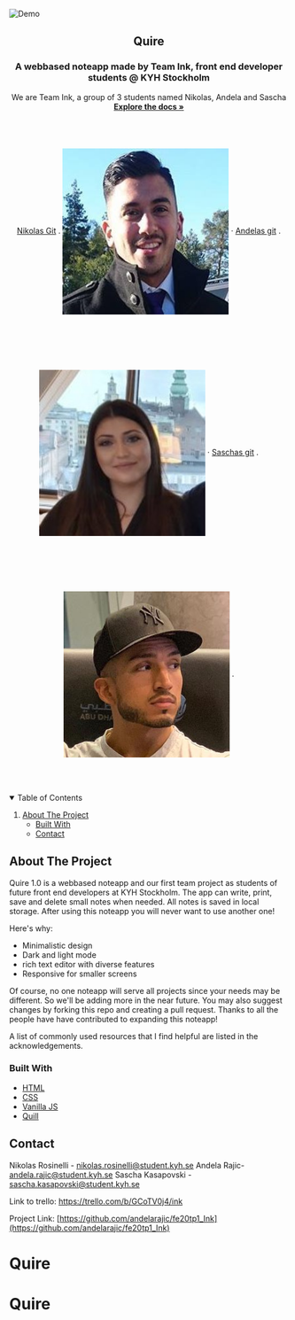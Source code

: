 ![Demo](https://repository-images.githubusercontent.com/337350430/55789700-6ac5-11eb-99fc-af9b2cd155d5)

<h2 align="center">Quire</h2>
  <h3 align="center">A webbased noteapp made by Team Ink, front end developer students @ KYH Stockholm</h3>

  <p align="center">
    We are Team Ink, a group of 3 students named Nikolas, Andela and Sascha
    <br />
    <a href=https://github.com/andelarajic/fe20tp1_Ink><strong>Explore the docs »</strong></a>
    <br />
    <br />
    <a href="https://github.com/kayzersozee">Nikolas Git</a>
    .
    <img src="/Images/nikolas.jpg" width="300" height="300" style="vertical-align:middle;margin:50px 0px">
    ·
    <a href="https://github.com/andelarajic">Andelas git</a>
    .
    <img src="/Images/andela.jpg" width="300" height="300" style="vertical-align:middle;margin:50px 0px">
    ·
    <a href="https://github.com/Apotheosiz">Saschas git</a>
    .
    <img src="/Images/sascha.jpg" width="300" height="300" style="vertical-align:middle;margin:50px 0px">
    .
  </p>
</p>



<!-- TABLE OF CONTENTS -->
<details open="open">
  <summary>Table of Contents</summary>
  <ol>
    <li>
      <a href="#about-the-project">About The Project</a>
      <ul>
        <li><a href="#built-with">Built With</a></li>
        <li><a href="#contact">Contact</a></li>
      </ul>
    </li>
  </ol>
</details>



<!-- ABOUT THE PROJECT -->
## About The Project

Quire 1.0 is a webbased noteapp and our first team project as students of future front end developers at KYH Stockholm. The app can write, print, save and delete small notes when needed. All notes is saved in local storage. After using this noteapp you will never want to use another one!

Here's why:
* Minimalistic design
* Dark and light mode
* rich text editor with diverse features 
* Responsive for smaller screens

Of course, no one noteapp will serve all projects since your needs may be different. So we'll be adding more in the near future. You may also suggest changes by forking this repo and creating a pull request. Thanks to all the people have have contributed to expanding this noteapp!

A list of commonly used resources that I find helpful are listed in the acknowledgements.

### Built With

* [HTML](https://developer.mozilla.org/sv-SE/docs/Web/HTML)
* [CSS](https://developer.mozilla.org/en-US/docs/Web/CSS)
* [Vanilla JS](https://www.javascript.com/)
* [Quill](https://quilljs.com/)

<!-- CONTACT -->
## Contact

Nikolas Rosinelli - nikolas.rosinelli@student.kyh.se
Andela Rajic- andela.rajic@student.kyh.se
Sascha Kasapovski - sascha.kasapovski@student.kyh.se

Link to trello: https://trello.com/b/GCoTV0j4/ink

Project Link: [https://github.com/andelarajic/fe20tp1_Ink](https://github.com/andelarajic/fe20tp1_Ink)



# Quire
# Quire
